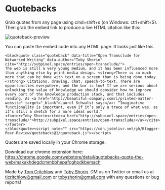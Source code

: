 # Quotebacks

Grab quotes from any page using cmd+shift+s (on Windows: ctrl+shift+S). Then grab the embed link to produce a live HTML citation like this:

![quoteback-preview](https://github.com/Blogger-Peer-Review/quotebacks/blob/master/quoteback-preview.png?raw=true)

You can paste the embed code into any HTML page. It looks just like this.

```
<blockquote class="quoteback" data-title="Open Transclude for Networked Writing" data-author="Toby Shorin" cite="http://subpixel.space/entries/open-transclude/">
The web is still a very young medium, and it has been influenced more than anything else by print media design. <strong>There is so much more that can be done with text on a screen than is being done today.</strong> Citations, drawing, chat, speech-to-text. There are opportunities everywhere, and the bar is low! If we are serious about unlocking the value of knowledge we should consider how to improve every part of the knowledge production stack, and that includes reading. As <a href="http://beautiful-company.com/i/printed-matter-website" target="_blank">Laurel Schwulst says</a>: “Imaginative functionality is important, even if it’s only a trace of what was, as it’s still a sketch for a more ideal world.”
<footer>Toby Shorin<cite><a href="http://subpixel.space/entries/open-transclude/">http://subpixel.space/entries/open-transclude/</a></cite></footer>
</blockquote><script note="" src="https://cdn.jsdelivr.net/gh/Blogger-Peer-Review/quotebacks@1/quoteback.js"></script>
```

Quotes are saved locally in your Chrome storage.

Download our chrome extension here: https://chrome.google.com/webstore/detail/quotebacks-quote-the-web/makakhdegdcmmbbhepafcghpdkbemach

Made by [Tom Critchlow](https://twitter.com/tomcritchlow) and [Toby Shorin](https://twitter.com/tobyshorin). DM us on Twitter or email us at tjcritchlow@gmail.com or tobyshorin@gmail.com with any questions or bug reports!
